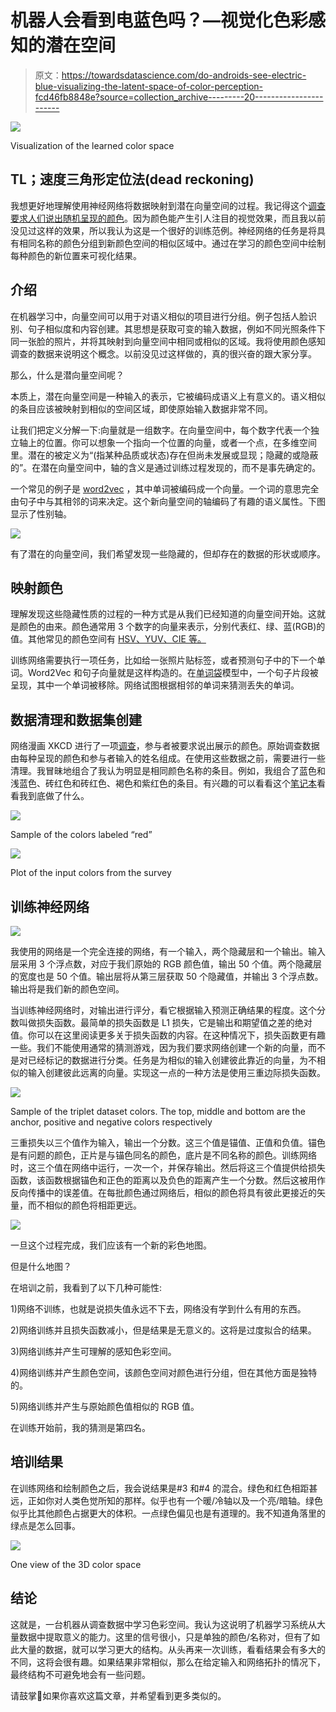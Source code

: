 # 机器人会看到电蓝色吗？—视觉化色彩感知的潜在空间

> 原文：<https://towardsdatascience.com/do-androids-see-electric-blue-visualizing-the-latent-space-of-color-perception-fcd46fb8848e?source=collection_archive---------20----------------------->

![](img/9d2480c64bbdba53ff55d0290bf1d59e.png)

Visualization of the learned color space

## TL；速度三角形定位法(dead reckoning)

我想更好地理解使用神经网络将数据映射到潜在向量空间的过程。我记得这个[调查要求人们说出随机呈现的颜色](https://blog.xkcd.com/2010/03/01/color-name-survey/)。因为颜色能产生引人注目的视觉效果，而且我以前没见过这样的效果，所以我认为这是一个很好的训练范例。神经网络的任务是将具有相同名称的颜色分组到新颜色空间的相似区域中。通过在学习的颜色空间中绘制每种颜色的新位置来可视化结果。

## 介绍

在机器学习中，向量空间可以用于对语义相似的项目进行分组。例子包括人脸识别、句子相似度和内容创建。其思想是获取可变的输入数据，例如不同光照条件下同一张脸的照片，并将其映射到向量空间中相同或相似的区域。我将使用颜色感知调查的数据来说明这个概念。以前没见过这样做的，真的很兴奋的跟大家分享。

那么，什么是潜向量空间呢？

本质上，潜在向量空间是一种输入的表示，它被编码成语义上有意义的。语义相似的条目应该被映射到相似的空间区域，即使原始输入数据非常不同。

让我们把定义分解一下:向量就是一组数字。在向量空间中，每个数字代表一个独立轴上的位置。你可以想象一个指向一个位置的向量，或者一个点，在多维空间里。潜在的被定义为“(指某种品质或状态)存在但尚未发展或显现；隐藏的或隐蔽的”。在潜在向量空间中，轴的含义是通过训练过程发现的，而不是事先确定的。

一个常见的例子是 [word2vec](https://blog.acolyer.org/2016/04/21/the-amazing-power-of-word-vectors/) ，其中单词被编码成一个向量。一个词的意思完全由句子中与其相邻的词来决定。这个新向量空间的轴编码了有趣的语义属性。下图显示了性别轴。

![](img/eea95ed327f1cb9bf597a043405b8355.png)

有了潜在的向量空间，我们希望发现一些隐藏的，但却存在的数据的形状或顺序。

## 映射颜色

理解发现这些隐藏性质的过程的一种方式是从我们已经知道的向量空间开始。这就是颜色的由来。颜色通常用 3 个数字的向量来表示，分别代表红、绿、蓝(RGB)的值。其他常见的颜色空间有 [HSV、YUV、CIE 等。](https://en.wikipedia.org/wiki/List_of_color_spaces_and_their_uses)

训练网络需要执行一项任务，比如给一张照片贴标签，或者预测句子中的下一个单词。Word2Vec 和句子向量就是这样构造的。在[单词袋](https://iksinc.online/tag/continuous-bag-of-words-cbow/)模型中，一个句子片段被呈现，其中一个单词被移除。网络试图根据相邻的单词来猜测丢失的单词。

## 数据清理和数据集创建

网络漫画 XKCD 进行了一项[调查](https://blog.xkcd.com/2010/03/01/color-name-survey/)，参与者被要求说出展示的颜色。原始调查数据由每种呈现的颜色和参与者输入的姓名组成。在使用这些数据之前，需要进行一些清理。我冒昧地组合了我认为明显是相同颜色名称的条目。例如，我组合了蓝色和浅蓝色、砖红色和砖红色、褐色和紫红色的条目。有兴趣的可以看看这个[笔记本](https://github.com/briandw/ColorEmbeddings)看看我到底做了什么。

![](img/5aa104e90df009d0299191bfcf0d8128.png)

Sample of the colors labeled “red”

![](img/528885adaf63c0353557b05cd572b360.png)

Plot of the input colors from the survey

## 训练神经网络

![](img/d80bbe9f6582991fb31dae3f8676c8e2.png)

我使用的网络是一个完全连接的网络，有一个输入，两个隐藏层和一个输出。输入层采用 3 个浮点数，对应于我们原始的 RGB 颜色值，输出 50 个值。两个隐藏层的宽度也是 50 个值。输出层将从第三层获取 50 个隐藏值，并输出 3 个浮点数。输出将是我们新的颜色空间。

当训练神经网络时，对输出进行评分，看它根据输入预测正确结果的程度。这个分数叫做损失函数。最简单的损失函数是 L1 损失，它是输出和期望值之差的绝对值。你可以在这里阅读更多关于损失函数的内容。在这种情况下，损失函数更有趣一些。我们不能使用通常的猜测游戏，因为我们要求网络创建一个新的向量，而不是对已经标记的数据进行分类。任务是为相似的输入创建彼此靠近的向量，为不相似的输入创建彼此远离的向量。实现这一点的一种方法是使用三重边际损失函数。

![](img/c3cffd3c6a03c2b13dea7b404232484b.png)

Sample of the triplet dataset colors. The top, middle and bottom are the anchor, positive and negative colors respectively

三重损失以三个值作为输入，输出一个分数。这三个值是锚值、正值和负值。锚色是有问题的颜色，正片是与锚色同名的颜色，底片是不同名称的颜色。训练网络时，这三个值在网络中运行，一次一个，并保存输出。然后将这三个值提供给损失函数，该函数根据锚色和正色的距离以及负色的距离产生一个分数。然后这被用作反向传播中的误差值。在每批颜色通过网络后，相似的颜色将具有彼此更接近的矢量，而不相似的颜色将相距更远。

![](img/efef780e0ed86fee1c639461d1773801.png)

一旦这个过程完成，我们应该有一个新的彩色地图。

但是什么地图？

在培训之前，我看到了以下几种可能性:

1)网络不训练，也就是说损失值永远不下去，网络没有学到什么有用的东西。

2)网络训练并且损失函数减小，但是结果是无意义的。这将是过度拟合的结果。

3)网络训练并产生可理解的感知色彩空间。

4)网络训练并产生颜色空间，该颜色空间对颜色进行分组，但在其他方面是独特的。

5)网络训练并产生与原始颜色值相似的 RGB 值。

在训练开始前，我的猜测是第四名。

## 培训结果

在训练网络和绘制颜色之后，我会说结果是#3 和#4 的混合。绿色和红色相距甚远，正如你对人类色觉所知的那样。似乎也有一个暖/冷轴以及一个亮/暗轴。绿色似乎比其他颜色占据更大的体积。一点绿色偏见也是有道理的。我不知道角落里的绿点是怎么回事。

![](img/8af1f802a8581be0a9d5a1a9a2530599.png)

One view of the 3D color space

## 结论

这就是，一台机器从调查数据中学习色彩空间。我认为这说明了机器学习系统从大量数据中提取意义的能力。这里的信号很小，只是单独的颜色/名称对，但有了如此大量的数据，就可以学习更大的结构。从头再来一次训练，看看结果会有多大的不同，这将会很有趣。如果结果非常相似，那么在给定输入和网络拓扑的情况下，最终结构不可避免地会有一些问题。

请鼓掌👏如果你喜欢这篇文章，并希望看到更多类似的。